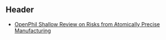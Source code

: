 <!-- TITLE: Reducing Risks from Nanotechnology / Atomically Precise Manufacturing -->
<!-- SUBTITLE: A quick summary of Nanotechnology -->

## Header

* [OpenPhil Shallow Review on Risks from Atomically Precise Manufacturing](https://www.openphilanthropy.org/research/cause-reports/atomically-precise-manufacturing)